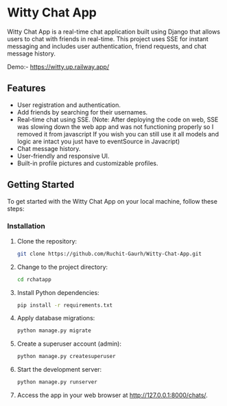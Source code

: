 # Witty Chat App

Witty Chat App is a real-time chat application built using Django that allows users to chat with friends in real-time. This project uses SSE for instant messaging and includes user authentication, friend requests, and chat message history.

Demo:- https://witty.up.railway.app/

## Features

- User registration and authentication.
- Add friends by searching for their usernames.
- Real-time chat using SSE.
(Note: After deploying the code on web, SSE was slowing down the web app and was not functioning properly so I removed it from javascript If you wish you can still use it all models and logic are intact you just have to eventSource in Javacript)
- Chat message history.
- User-friendly and responsive UI.
- Built-in profile pictures and customizable profiles.

## Getting Started

To get started with the Witty Chat App on your local machine, follow these steps:

### Installation

1. Clone the repository:
   
   ```bash
   git clone https://github.com/Ruchit-Gaurh/Witty-Chat-App.git

2. Change to the project directory:
   
    ```bash
    cd rchatapp

3. Install Python dependencies:

     ```bash
     pip install -r requirements.txt

4. Apply database migrations:

     ```bash
     python manage.py migrate

5. Create a superuser account (admin):

     ```bash
     python manage.py createsuperuser

6. Start the development server:

     ```bash
     python manage.py runserver

7. Access the app in your web browser at http://127.0.0.1:8000/chats/.

